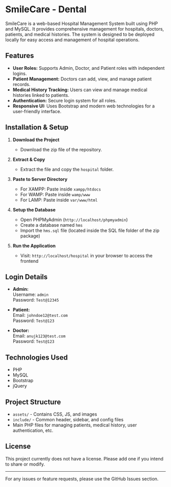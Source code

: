 # SmileCare - Dental 

SmileCare is a web-based Hospital Management System built using PHP and MySQL. It provides comprehensive management for hospitals, doctors, patients, and medical histories. The system is designed to be deployed locally for easy access and management of hospital operations.

## Features

- **User Roles:** Supports Admin, Doctor, and Patient roles with independent logins.
- **Patient Management:** Doctors can add, view, and manage patient records.
- **Medical History Tracking:** Users can view and manage medical histories linked to patients.
- **Authentication:** Secure login system for all roles.
- **Responsive UI:** Uses Bootstrap and modern web technologies for a user-friendly interface.

## Installation & Setup

1. **Download the Project**
   - Download the zip file of the repository.

2. **Extract & Copy**
   - Extract the file and copy the `hospital` folder.

3. **Paste to Server Directory**
   - For XAMPP: Paste inside `xampp/htdocs`
   - For WAMP: Paste inside `wamp/www`
   - For LAMP: Paste inside `var/www/html`

4. **Setup the Database**
   - Open PHPMyAdmin (`http://localhost/phpmyadmin`)
   - Create a database named `hms`
   - Import the `hms.sql` file (located inside the SQL file folder of the zip package)

5. **Run the Application**
   - Visit: `http://localhost/hospital` in your browser to access the frontend

## Login Details

- **Admin:**  
  Username: `admin`  
  Password: `Test@12345`

- **Patient:**  
  Email: `johndoe12@test.com`  
  Password: `Test@123`

- **Doctor:**  
  Email: `anujk123@test.com`  
  Password: `Test@123`

## Technologies Used

- PHP
- MySQL
- Bootstrap
- jQuery

## Project Structure

- `assets/` - Contains CSS, JS, and images
- `include/` - Common header, sidebar, and config files
- Main PHP files for managing patients, medical history, user authentication, etc.

## License

This project currently does not have a license. Please add one if you intend to share or modify.

---

For any issues or feature requests, please use the GitHub Issues section.
